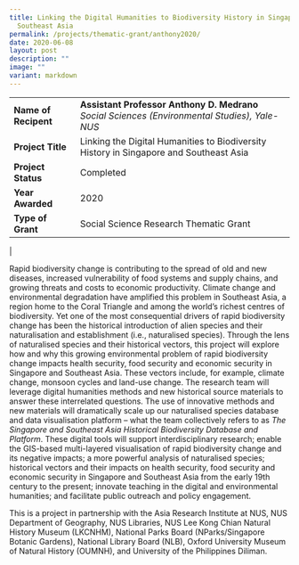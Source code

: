 ```yaml
---
title: Linking the Digital Humanities to Biodiversity History in Singapore and
  Southeast Asia
permalink: /projects/thematic-grant/anthony2020/
date: 2020-06-08
layout: post
description: ""
image: ""
variant: markdown
---
```

|  |  |
|---|---|
| **Name of Recipent** | **Assistant Professor Anthony D. Medrano**<br>_Social Sciences (Environmental Studies), Yale-NUS_ |
| **Project Title** | Linking the Digital Humanities to Biodiversity History in Singapore and Southeast Asia |
| **Project Status** | Completed |
| **Year Awarded** | 2020 |
| **Type of Grant** | Social Science Research Thematic Grant |
|

Rapid biodiversity change is contributing to the spread of old and new diseases, increased vulnerability of food systems and supply chains, and growing threats and costs to economic productivity. Climate change and environmental degradation have amplified this problem in Southeast Asia, a region home to the Coral Triangle and among the world’s richest centres of biodiversity. Yet one of the most consequential drivers of rapid biodiversity change has been the historical introduction of alien species and their naturalisation and establishment (i.e., naturalised species). Through the lens of naturalised species&nbsp;and their historical vectors, this project will explore how and why this growing environmental problem of rapid biodiversity change impacts health security, food security and economic security in Singapore and Southeast Asia. These vectors include, for example, climate change, monsoon cycles and land-use change. The research team will leverage digital humanities methods and new historical source materials to answer these interrelated questions. The use of innovative methods and new materials will dramatically scale up our naturalised species database and data visualisation platform – what the team collectively refers to as&nbsp;_The Singapore and Southeast Asia Historical Biodiversity Database and Platform_. These digital tools will support interdisciplinary research; enable the GIS-based multi-layered visualisation of rapid biodiversity change and its negative impacts; a more powerful analysis of naturalised species; historical vectors and their impacts on health security, food security and economic security in Singapore and Southeast Asia from the early 19th century to the present; innovate teaching in the digital and environmental humanities; and facilitate public outreach and policy engagement.

This is a project in partnership with the Asia Research Institute at NUS, NUS Department of Geography, NUS Libraries, NUS Lee Kong Chian Natural History Museum (LKCNHM), National Parks Board (NParks/Singapore Botanic Gardens), National Library Board (NLB), Oxford University Museum of Natural History (OUMNH), and University of the Philippines Diliman.